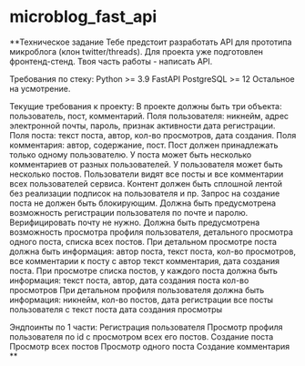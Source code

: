 # microblog_fast_api


**Техническое задание
Тебе предстоит разработать API для прототипа микроблога (клон twitter/threads). Для проекта уже подготовлен фронтенд-стенд. Твоя часть работы - написать API. 

Требования по стеку:
Python >= 3.9
FastAPI
PostgreSQL >= 12
Остальное на усмотрение.

Текущие требования к проекту:
В проекте должны быть три объекта: пользователь, пост, комментарий.
Поля пользователя: 
никнейм, 
адрес электронной почты, 
пароль, 
признак активности
дата регистрации.
Поля поста: 
текст поста, 
автор, 
кол-во просмотров,
дата создания.
Поля комментария: 
автор, 
содержание, 
пост.
Пост должен принадлежать только одному пользователю. У поста может быть несколько комментариев от разных пользователей. У пользователя может быть несколько постов.
Пользователи видят все посты и все комментарии всех пользователей сервиса. Контент должен быть сплошной лентой без реализации подписок на пользователя и пр.
Запрос на создание поста не должен быть блокирующим.
Должна быть предусмотрена возможность регистрации пользователя по почте и паролю. Верифицировать почту не нужно.
Должна быть предусмотрена возможность просмотра профиля пользователя, детального просмотра одного поста, списка всех постов.
При детальном просмотре поста должна быть информация: 
автор поста, 
текст поста, 
кол-во просмотров, 
все комментарии к посту с 
автор
текст комментария, 
дата создания поста.
При просмотре списка постов, у каждого поста должна быть информация: 
текст поста, 
автор, 
дата создания поста
кол-во просмотров
При детальном профиля пользователя должна быть информация: 
никнейм, 
кол-во постов,
дата регистрации
все посты пользователя c 
текст поста
дата создания
просмотры



Эндпоинты по 1 части:
Регистрация пользователя
Просмотр профиля пользователя по id с просмотром всех его постов.
Создание поста
Просмотр всех постов
Просмотр одного поста
Создание комментария
**